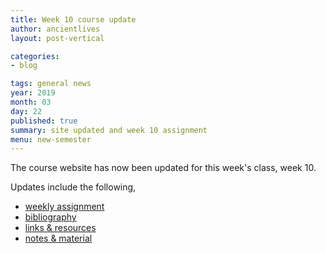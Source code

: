 ```yaml
---
title: Week 10 course update
author: ancientlives
layout: post-vertical

categories:
- blog

tags: general news
year: 2019
month: 03
day: 22
published: true
summary: site updated and week 10 assignment
menu: new-semester
---
```


The course website has now been updated for this week's class, week 10.

Updates include the following,

* [weekly assignment](/weekly_assignment)
* [bibliography](/bibliography)
* [links & resources](/links)
* [notes & material](/notes)
